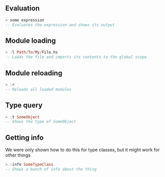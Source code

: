 ## Evaluation

```haskell
> some expression
-- Evaluates the expression and shows its output
```

## Module loading

```haskell
> :l Path/To/My/File.hs
-- Loads the file and imports its contents to the global scope
```

## Module reloading

```haskell
> :r
-- Reloads all loaded modules
```

## Type query

```haskell
> :t SomeObject
-- Shows the type of SomeObject
```

## Getting info
We were only shown how to do this for type classes, but it might work for other things

```haskell
> :info SomeTypeClass
-- Shows a bunch of info about the thing
```

